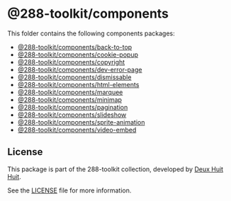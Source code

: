 # @288-toolkit/components

This folder contains the following components packages:

-   [@288-toolkit/components/back-to-top](./back-to-top/README.md)
-   [@288-toolkit/components/cookie-popup](./cookie-popup/README.md)
-   [@288-toolkit/components/copyright](./copyright/README.md)
-   [@288-toolkit/components/dev-error-page](./dev-error-page/README.md)
-   [@288-toolkit/components/dismissable](./dismissable/README.md)
-   [@288-toolkit/components/html-elements](./html-elements/README.md)
-   [@288-toolkit/components/marquee](./marquee/README.md)
-   [@288-toolkit/components/minimap](./minimap/README.md)
-   [@288-toolkit/components/pagination](./pagination/README.md)
-   [@288-toolkit/components/slideshow](./slideshow/README.md)
-   [@288-toolkit/components/sprite-animation](./sprite-animation/README.md)
-   [@288-toolkit/components/video-embed](./video-embed/README.md)

## License

This package is part of the 288-toolkit collection, developed by [Deux Huit Huit](https://deuxhuithuit.com/).

See the [LICENSE](../../LICENSE) file for more information.
